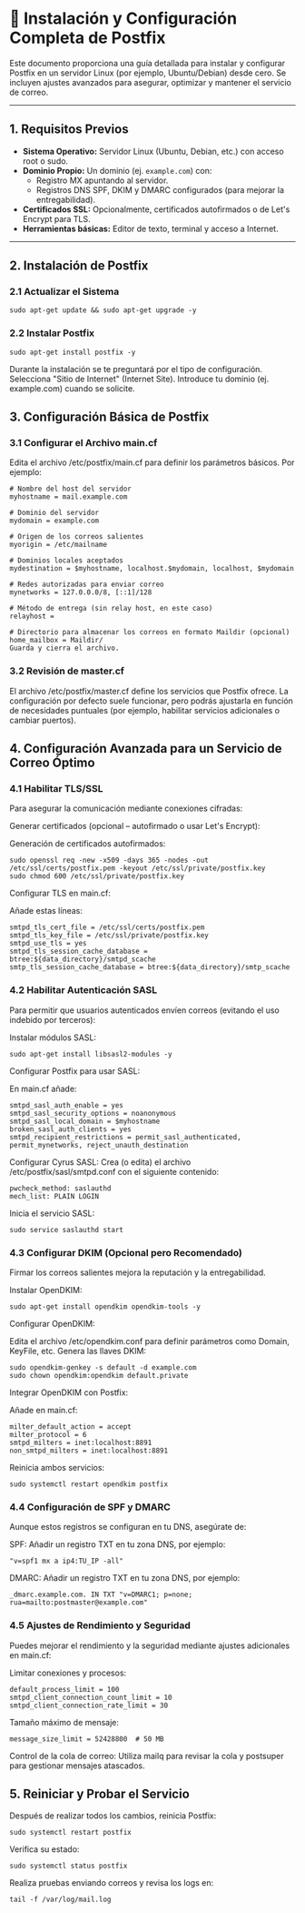 # 📧 Instalación y Configuración Completa de Postfix

Este documento proporciona una guía detallada para instalar y configurar Postfix en un servidor Linux (por ejemplo, Ubuntu/Debian) desde cero. Se incluyen ajustes avanzados para asegurar, optimizar y mantener el servicio de correo.

---

## 1. Requisitos Previos

- **Sistema Operativo:** Servidor Linux (Ubuntu, Debian, etc.) con acceso root o sudo.
- **Dominio Propio:** Un dominio (ej. `example.com`) con:
  - Registro MX apuntando al servidor.
  - Registros DNS SPF, DKIM y DMARC configurados (para mejorar la entregabilidad).
- **Certificados SSL:** Opcionalmente, certificados autofirmados o de Let's Encrypt para TLS.
- **Herramientas básicas:** Editor de texto, terminal y acceso a Internet.

---

## 2. Instalación de Postfix

### 2.1 Actualizar el Sistema
```
sudo apt-get update && sudo apt-get upgrade -y
```
### 2.2 Instalar Postfix
```
sudo apt-get install postfix -y
```
Durante la instalación se te preguntará por el tipo de configuración. Selecciona "Sitio de Internet" (Internet Site).
Introduce tu dominio (ej. example.com) cuando se solicite.

## 3. Configuración Básica de Postfix
### 3.1 Configurar el Archivo main.cf
Edita el archivo /etc/postfix/main.cf para definir los parámetros básicos. Por ejemplo:
```
# Nombre del host del servidor
myhostname = mail.example.com

# Dominio del servidor
mydomain = example.com

# Origen de los correos salientes
myorigin = /etc/mailname

# Dominios locales aceptados
mydestination = $myhostname, localhost.$mydomain, localhost, $mydomain

# Redes autorizadas para enviar correo
mynetworks = 127.0.0.0/8, [::1]/128

# Método de entrega (sin relay host, en este caso)
relayhost = 

# Directorio para almacenar los correos en formato Maildir (opcional)
home_mailbox = Maildir/
Guarda y cierra el archivo.
```

### 3.2 Revisión de master.cf
El archivo /etc/postfix/master.cf define los servicios que Postfix ofrece. La configuración por defecto suele funcionar, pero podrás ajustarla en función de necesidades puntuales (por ejemplo, habilitar servicios adicionales o cambiar puertos).

## 4. Configuración Avanzada para un Servicio de Correo Óptimo
### 4.1 Habilitar TLS/SSL
Para asegurar la comunicación mediante conexiones cifradas:

Generar certificados (opcional – autofirmado o usar Let's Encrypt):

Generación de certificados autofirmados:

```
sudo openssl req -new -x509 -days 365 -nodes -out /etc/ssl/certs/postfix.pem -keyout /etc/ssl/private/postfix.key
sudo chmod 600 /etc/ssl/private/postfix.key
```
Configurar TLS en main.cf:

Añade estas líneas:

```
smtpd_tls_cert_file = /etc/ssl/certs/postfix.pem
smtpd_tls_key_file = /etc/ssl/private/postfix.key
smtpd_use_tls = yes
smtpd_tls_session_cache_database = btree:${data_directory}/smtpd_scache
smtp_tls_session_cache_database = btree:${data_directory}/smtp_scache
```
### 4.2 Habilitar Autenticación SASL
Para permitir que usuarios autenticados envíen correos (evitando el uso indebido por terceros):

Instalar módulos SASL:

```
sudo apt-get install libsasl2-modules -y
```
Configurar Postfix para usar SASL:

En main.cf añade:
```
smtpd_sasl_auth_enable = yes
smtpd_sasl_security_options = noanonymous
smtpd_sasl_local_domain = $myhostname
broken_sasl_auth_clients = yes
smtpd_recipient_restrictions = permit_sasl_authenticated, permit_mynetworks, reject_unauth_destination
```
Configurar Cyrus SASL:
Crea (o edita) el archivo /etc/postfix/sasl/smtpd.conf con el siguiente contenido:
```
pwcheck_method: saslauthd
mech_list: PLAIN LOGIN
```
Inicia el servicio SASL:
```
sudo service saslauthd start
```
### 4.3 Configurar DKIM (Opcional pero Recomendado)
Firmar los correos salientes mejora la reputación y la entregabilidad.

Instalar OpenDKIM:
```
sudo apt-get install opendkim opendkim-tools -y
```
Configurar OpenDKIM:

Edita el archivo /etc/opendkim.conf para definir parámetros como Domain, KeyFile, etc.
Genera las llaves DKIM:
```
sudo opendkim-genkey -s default -d example.com
sudo chown opendkim:opendkim default.private
```

Integrar OpenDKIM con Postfix:

Añade en main.cf:
```
milter_default_action = accept
milter_protocol = 6
smtpd_milters = inet:localhost:8891
non_smtpd_milters = inet:localhost:8891
```

Reinicia ambos servicios:
```
sudo systemctl restart opendkim postfix
```
### 4.4 Configuración de SPF y DMARC
Aunque estos registros se configuran en tu DNS, asegúrate de:

SPF: Añadir un registro TXT en tu zona DNS, por ejemplo:
```
"v=spf1 mx a ip4:TU_IP -all"
```
DMARC: Añadir un registro TXT en tu zona DNS, por ejemplo:
```
_dmarc.example.com. IN TXT "v=DMARC1; p=none; rua=mailto:postmaster@example.com"
```
### 4.5 Ajustes de Rendimiento y Seguridad
Puedes mejorar el rendimiento y la seguridad mediante ajustes adicionales en main.cf:

Limitar conexiones y procesos:
```
default_process_limit = 100
smtpd_client_connection_count_limit = 10
smtpd_client_connection_rate_limit = 30
```
Tamaño máximo de mensaje:
```
message_size_limit = 52428800  # 50 MB
```
Control de la cola de correo: Utiliza mailq para revisar la cola y postsuper para gestionar mensajes atascados.

## 5. Reiniciar y Probar el Servicio
Después de realizar todos los cambios, reinicia Postfix:
```
sudo systemctl restart postfix
```
Verifica su estado:
```
sudo systemctl status postfix
```
Realiza pruebas enviando correos y revisa los logs en:
```
tail -f /var/log/mail.log
```

